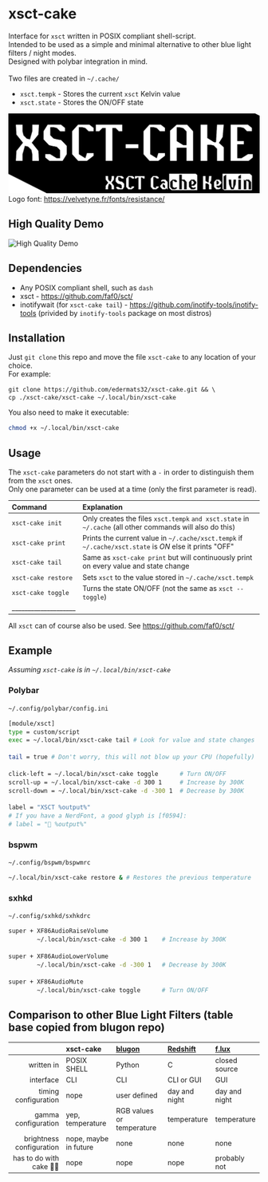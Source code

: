 # xsct-cake

Interface for `xsct` written in POSIX compliant shell-script. \
Intended to be used as a simple and minimal alternative to other blue light filters / night modes. \
Designed with polybar integration in mind. \
\
Two files are created in `~/.cache/`
- `xsct.tempk` - Stores the current `xsct` Kelvin value
- `xsct.state` - Stores the ON/OFF state

![logo](xsct-cake.png)
Logo font: https://velvetyne.fr/fonts/resistance/

## High Quality Demo
![High Quality Demo](demo.gif)

## Dependencies

- Any POSIX compliant shell, such as `dash` 
- xsct - https://github.com/faf0/sct/
- inotifywait (for `xsct-cake tail`) - https://github.com/inotify-tools/inotify-tools (privided by `inotify-tools` package on most distros)

## Installation

Just `git clone` this repo and move the file `xsct-cake` to any location of your choice. \
For example:
```
git clone https://github.com/edermats32/xsct-cake.git && \
cp ./xsct-cake/xsct-cake ~/.local/bin/xsct-cake
```
You also need to make it executable: 
```sh
chmod +x ~/.local/bin/xsct-cake
```

## Usage

The `xsct-cake` parameters do not start with a `-` in order to distinguish them from the `xsct` ones. \
Only one parameter can be used at a time (only the first parameter is read).

| Command                       | Explanation                                                                                               |
| :-----------------------------|:-----------------------------------------------------------------------------------------------------------|
| `xsct-cake init`              | Only creates the files `xsct.tempk` `and xsct.state` in `~/.cache` (all other commands will also do this) |
| `xsct-cake print`             | Prints the current value in `~/.cache/xsct.tempk` if `~/.cache/xsct.state` is *ON* else it prints "OFF"   |
| `xsct-cake tail`              | Same as `xsct-cake print` but will continuously print on every value and state change                     |
| `xsct-cake restore`           | Sets `xsct` to the value stored in `~/.cache/xsct.tempk`                                                  |
| `xsct-cake toggle`            | Turns the state ON/OFF (not the same as `xsct --toggle`)                                                  |
| ____________________          |                                                                                                           |

All `xsct` can of course also be used. See https://github.com/faf0/sct/

## Example
*Assuming `xsct-cake` is in `~/.local/bin/xsct-cake`*

### Polybar
`~/.config/polybar/config.ini`
```sh
[module/xsct]
type = custom/script
exec = ~/.local/bin/xsct-cake tail # Look for value and state changes

tail = true # Don't worry, this will not blow up your CPU (hopefully)

click-left = ~/.local/bin/xsct-cake toggle      # Turn ON/OFF
scroll-up = ~/.local/bin/xsct-cake -d 300 1     # Increase by 300K
scroll-down = ~/.local/bin/xsct-cake -d -300 1  # Decrease by 300K

label = "XSCT %output%"
# If you have a NerdFont, a good glyph is [f0594]:
# label = "󰖔 %output%"

```

### bspwm
`~/.config/bspwm/bspwmrc`
```sh
~/.local/bin/xsct-cake restore & # Restores the previous temperature
```

### sxhkd
`~/.config/sxhkd/sxhkdrc`
```sh
super + XF86AudioRaiseVolume
        ~/.local/bin/xsct-cake -d 300 1    # Increase by 300K

super + XF86AudioLowerVolume
        ~/.local/bin/xsct-cake -d -300 1   # Decrease by 300K

super + XF86AudioMute
        ~/.local/bin/xsct-cake toggle      # Turn ON/OFF
```

## Comparison to other Blue Light Filters (table base copied from blugon repo)

|                          | xsct-cake                 | [blugon](https://github.com/jumper149/blugon/) | [Redshift](https://github.com/jonls/redshift) | [f.lux](https://justgetflux.com/) |
|-------------------------:|:--------------------------|:--------------------------|:----------------------------------------------|:----------------------------------|
| written in               | POSIX SHELL               | Python                    | C                                             | closed source                     |
| interface                | CLI                       | CLI                       | CLI or GUI                                    | GUI                               |
| timing configuration     | nope                      | user defined              | day and night                                 | day and night                     |
| gamma configuration      | yep, temperature          | RGB values or temperature | temperature                                   | temperature                       |
| brightness configuration | nope, maybe in future     | none                      | none                                          | none                              |
| has to do with cake 🍰😋 | nope                      | nope                      | nope                                          | probably not                      |

